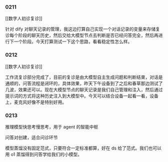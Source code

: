 ### 0211

[[数字人初诊复诊]]

针对 dify 对聊天记录的管理，我这边打算自己实现一个对话记录的变量来存储复诊每个阶段的聊天历史，然后交给大模型节点去判断是否已经问答完全，然后再进行下一个阶段。今天打算测试一下这个思路，看看稳定性怎么样。

### 0212

[[数字人初诊复诊]]

工作流复诊部分完成了，目前的复诊是由大模型自主生成问题和判断结束，对话是通顺的，问答流程是闭环的，具体效果，昨天下午设备到了之后和春草那边测试了几波，效果还可以。现在大模型节点的聊天记录是我们自己管理和注入，然后通过提示词的方式将这种历史注入到大模型中。今天可以结合设备一起看一看，设备上，麦克风好像不是特别好用。

### 0213

推理模型快思考慢思考，用于 agent 的智能中枢

问答对创建，适合问诊环节

模型蒸馏没有固定范式，只要符合一定标准都算，好在 ds 给了范式。我们也可以用 o1 蒸馏得到问答学给我们的小模型。

